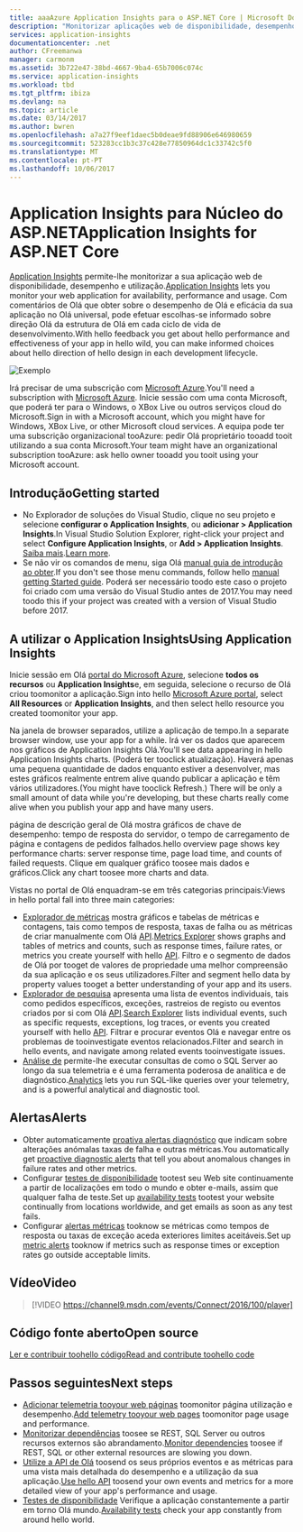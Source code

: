 ```yaml
---
title: aaaAzure Application Insights para o ASP.NET Core | Microsoft Docs
description: "Monitorizar aplicações web de disponibilidade, desempenho e utilização."
services: application-insights
documentationcenter: .net
author: CFreemanwa
manager: carmonm
ms.assetid: 3b722e47-38bd-4667-9ba4-65b7006c074c
ms.service: application-insights
ms.workload: tbd
ms.tgt_pltfrm: ibiza
ms.devlang: na
ms.topic: article
ms.date: 03/14/2017
ms.author: bwren
ms.openlocfilehash: a7a27f9eef1daec5b0deae9fd88906e646980659
ms.sourcegitcommit: 523283cc1b3c37c428e77850964dc1c33742c5f0
ms.translationtype: MT
ms.contentlocale: pt-PT
ms.lasthandoff: 10/06/2017
---
```

# <a name="application-insights-for-aspnet-core"></a><span data-ttu-id="f4da3-103">Application Insights para Núcleo do ASP.NET</span><span class="sxs-lookup"><span data-stu-id="f4da3-103">Application Insights for ASP.NET Core</span></span>
<span data-ttu-id="f4da3-104">[Application Insights](app-insights-overview.md) permite-lhe monitorizar a sua aplicação web de disponibilidade, desempenho e utilização.</span><span class="sxs-lookup"><span data-stu-id="f4da3-104">[Application Insights](app-insights-overview.md) lets you monitor your web application for availability, performance and usage.</span></span> <span data-ttu-id="f4da3-105">Com comentários de Olá que obter sobre o desempenho de Olá e eficácia da sua aplicação no Olá universal, pode efetuar escolhas-se informado sobre direção Olá da estrutura de Olá em cada ciclo de vida de desenvolvimento.</span><span class="sxs-lookup"><span data-stu-id="f4da3-105">With hello feedback you get about hello performance and effectiveness of your app in hello wild, you can make informed choices about hello direction of hello design in each development lifecycle.</span></span>

![Exemplo](./media/app-insights-asp-net-core/sample.png)

<span data-ttu-id="f4da3-107">Irá precisar de uma subscrição com [Microsoft Azure](http://azure.com).</span><span class="sxs-lookup"><span data-stu-id="f4da3-107">You'll need a subscription with [Microsoft Azure](http://azure.com).</span></span> <span data-ttu-id="f4da3-108">Inicie sessão com uma conta Microsoft, que poderá ter para o Windows, o XBox Live ou outros serviços cloud do Microsoft.</span><span class="sxs-lookup"><span data-stu-id="f4da3-108">Sign in with a Microsoft account, which you might have for Windows, XBox Live, or other Microsoft cloud services.</span></span> <span data-ttu-id="f4da3-109">A equipa pode ter uma subscrição organizacional tooAzure: pedir Olá proprietário tooadd tooit utilizando a sua conta Microsoft.</span><span class="sxs-lookup"><span data-stu-id="f4da3-109">Your team might have an organizational subscription tooAzure: ask hello owner tooadd you tooit using your Microsoft account.</span></span>

## <a name="getting-started"></a><span data-ttu-id="f4da3-110">Introdução</span><span class="sxs-lookup"><span data-stu-id="f4da3-110">Getting started</span></span>

* <span data-ttu-id="f4da3-111">No Explorador de soluções do Visual Studio, clique no seu projeto e selecione **configurar o Application Insights**, ou **adicionar > Application Insights**.</span><span class="sxs-lookup"><span data-stu-id="f4da3-111">In Visual Studio Solution Explorer, right-click your project and select **Configure Application Insights**, or **Add > Application Insights**.</span></span> <span data-ttu-id="f4da3-112">[Saiba mais](app-insights-asp-net.md).</span><span class="sxs-lookup"><span data-stu-id="f4da3-112">[Learn more](app-insights-asp-net.md).</span></span>
* <span data-ttu-id="f4da3-113">Se não vir os comandos de menu, siga Olá [manual guia de introdução ao obter](https://github.com/Microsoft/ApplicationInsights-aspnetcore/wiki/Getting-Started).</span><span class="sxs-lookup"><span data-stu-id="f4da3-113">If you don't see those menu commands, follow hello [manual getting Started guide](https://github.com/Microsoft/ApplicationInsights-aspnetcore/wiki/Getting-Started).</span></span> <span data-ttu-id="f4da3-114">Poderá ser necessário toodo este caso o projeto foi criado com uma versão do Visual Studio antes de 2017.</span><span class="sxs-lookup"><span data-stu-id="f4da3-114">You may need toodo this if your project was created with a version of Visual Studio before 2017.</span></span>

## <a name="using-application-insights"></a><span data-ttu-id="f4da3-115">A utilizar o Application Insights</span><span class="sxs-lookup"><span data-stu-id="f4da3-115">Using Application Insights</span></span>
<span data-ttu-id="f4da3-116">Inicie sessão em Olá [portal do Microsoft Azure](https://portal.azure.com), selecione **todos os recursos** ou **Application Insights**e, em seguida, selecione o recurso de Olá criou toomonitor a aplicação.</span><span class="sxs-lookup"><span data-stu-id="f4da3-116">Sign into hello [Microsoft Azure portal](https://portal.azure.com), select **All Resources** or **Application Insights**, and then select hello resource you created toomonitor your app.</span></span>

<span data-ttu-id="f4da3-117">Na janela de browser separados, utilize a aplicação de tempo.</span><span class="sxs-lookup"><span data-stu-id="f4da3-117">In a separate browser window, use your app for a while.</span></span> <span data-ttu-id="f4da3-118">Irá ver os dados que aparecem nos gráficos de Application Insights Olá.</span><span class="sxs-lookup"><span data-stu-id="f4da3-118">You'll see data appearing in hello Application Insights charts.</span></span> <span data-ttu-id="f4da3-119">(Poderá ter tooclick atualização). Haverá apenas uma pequena quantidade de dados enquanto estiver a desenvolver, mas estes gráficos realmente entrem alive quando publicar a aplicação e têm vários utilizadores.</span><span class="sxs-lookup"><span data-stu-id="f4da3-119">(You might have tooclick Refresh.) There will be only a small amount of data while you're developing, but these charts really come alive when you publish your app and have many users.</span></span> 

<span data-ttu-id="f4da3-120">página de descrição geral de Olá mostra gráficos de chave de desempenho: tempo de resposta do servidor, o tempo de carregamento de página e contagens de pedidos falhados.</span><span class="sxs-lookup"><span data-stu-id="f4da3-120">hello overview page shows key performance charts: server response time,  page load time, and counts of failed requests.</span></span> <span data-ttu-id="f4da3-121">Clique em qualquer gráfico toosee mais dados e gráficos.</span><span class="sxs-lookup"><span data-stu-id="f4da3-121">Click any chart toosee more charts and data.</span></span>

<span data-ttu-id="f4da3-122">Vistas no portal de Olá enquadram-se em três categorias principais:</span><span class="sxs-lookup"><span data-stu-id="f4da3-122">Views in hello portal fall into three main categories:</span></span>

* <span data-ttu-id="f4da3-123">[Explorador de métricas](app-insights-metrics-explorer.md) mostra gráficos e tabelas de métricas e contagens, tais como tempos de resposta, taxas de falha ou as métricas de criar manualmente com Olá [API](app-insights-api-custom-events-metrics.md).</span><span class="sxs-lookup"><span data-stu-id="f4da3-123">[Metrics Explorer](app-insights-metrics-explorer.md) shows graphs and tables of metrics and counts, such as response times, failure rates, or metrics you create yourself with hello [API](app-insights-api-custom-events-metrics.md).</span></span> <span data-ttu-id="f4da3-124">Filtro e o segmento de dados de Olá por tooget de valores de propriedade uma melhor compreensão da sua aplicação e os seus utilizadores.</span><span class="sxs-lookup"><span data-stu-id="f4da3-124">Filter and segment hello data by property values tooget a better understanding of your app and its users.</span></span>
* <span data-ttu-id="f4da3-125">[Explorador de pesquisa](app-insights-diagnostic-search.md) apresenta uma lista de eventos individuais, tais como pedidos específicos, exceções, rastreios de registo ou eventos criados por si com Olá [API](app-insights-api-custom-events-metrics.md).</span><span class="sxs-lookup"><span data-stu-id="f4da3-125">[Search Explorer](app-insights-diagnostic-search.md) lists individual events, such as specific requests, exceptions, log traces, or events you created yourself with hello [API](app-insights-api-custom-events-metrics.md).</span></span> <span data-ttu-id="f4da3-126">Filtrar e procurar eventos Olá e navegar entre os problemas de tooinvestigate eventos relacionados.</span><span class="sxs-lookup"><span data-stu-id="f4da3-126">Filter and search in hello events, and navigate among related events tooinvestigate issues.</span></span>
* <span data-ttu-id="f4da3-127">[Análise de](app-insights-analytics.md) permite-lhe executar consultas de como o SQL Server ao longo da sua telemetria e é uma ferramenta poderosa de analítica e de diagnóstico.</span><span class="sxs-lookup"><span data-stu-id="f4da3-127">[Analytics](app-insights-analytics.md) lets you run SQL-like queries over your telemetry, and is a powerful analytical and diagnostic tool.</span></span>

## <a name="alerts"></a><span data-ttu-id="f4da3-128">Alertas</span><span class="sxs-lookup"><span data-stu-id="f4da3-128">Alerts</span></span>
* <span data-ttu-id="f4da3-129">Obter automaticamente [proativa alertas diagnóstico](app-insights-proactive-diagnostics.md) que indicam sobre alterações anómalas taxas de falha e outras métricas.</span><span class="sxs-lookup"><span data-stu-id="f4da3-129">You automatically get [proactive diagnostic alerts](app-insights-proactive-diagnostics.md) that tell you about anomalous changes in failure rates and other metrics.</span></span>
* <span data-ttu-id="f4da3-130">Configurar [testes de disponibilidade](app-insights-monitor-web-app-availability.md) tootest seu Web site continuamente a partir de localizações em todo o mundo e obter e-mails, assim que qualquer falha de teste.</span><span class="sxs-lookup"><span data-stu-id="f4da3-130">Set up [availability tests](app-insights-monitor-web-app-availability.md) tootest your website continually from locations worldwide, and get emails as soon as any test fails.</span></span>
* <span data-ttu-id="f4da3-131">Configurar [alertas métricas](app-insights-monitor-web-app-availability.md) tooknow se métricas como tempos de resposta ou taxas de exceção aceda exteriores limites aceitáveis.</span><span class="sxs-lookup"><span data-stu-id="f4da3-131">Set up [metric alerts](app-insights-monitor-web-app-availability.md) tooknow if metrics such as response times or exception rates go outside acceptable limits.</span></span>

## <a name="video"></a><span data-ttu-id="f4da3-132">Vídeo</span><span class="sxs-lookup"><span data-stu-id="f4da3-132">Video</span></span>

> [!VIDEO https://channel9.msdn.com/events/Connect/2016/100/player] 

## <a name="open-source"></a><span data-ttu-id="f4da3-133">Código fonte aberto</span><span class="sxs-lookup"><span data-stu-id="f4da3-133">Open source</span></span>
[<span data-ttu-id="f4da3-134">Ler e contribuir toohello código</span><span class="sxs-lookup"><span data-stu-id="f4da3-134">Read and contribute toohello code</span></span>](https://github.com/Microsoft/ApplicationInsights-aspnetcore#recent-updates)


## <a name="next-steps"></a><span data-ttu-id="f4da3-135">Passos seguintes</span><span class="sxs-lookup"><span data-stu-id="f4da3-135">Next steps</span></span>
* <span data-ttu-id="f4da3-136">[Adicionar telemetria tooyour web páginas](app-insights-javascript.md) toomonitor página utilização e desempenho.</span><span class="sxs-lookup"><span data-stu-id="f4da3-136">[Add telemetry tooyour web pages](app-insights-javascript.md) toomonitor page usage and performance.</span></span>
* <span data-ttu-id="f4da3-137">[Monitorizar dependências](app-insights-asp-net-dependencies.md) toosee se REST, SQL Server ou outros recursos externos são abrandamento.</span><span class="sxs-lookup"><span data-stu-id="f4da3-137">[Monitor dependencies](app-insights-asp-net-dependencies.md) toosee if REST, SQL or other external resources are slowing you down.</span></span>
* <span data-ttu-id="f4da3-138">[Utilize a API de Olá](app-insights-api-custom-events-metrics.md) toosend os seus próprios eventos e as métricas para uma vista mais detalhada do desempenho e a utilização da sua aplicação.</span><span class="sxs-lookup"><span data-stu-id="f4da3-138">[Use hello API](app-insights-api-custom-events-metrics.md) toosend your own events and metrics for a more detailed view of your app's performance and usage.</span></span>
* <span data-ttu-id="f4da3-139">[Testes de disponibilidade](app-insights-monitor-web-app-availability.md) Verifique a aplicação constantemente a partir em torno Olá mundo.</span><span class="sxs-lookup"><span data-stu-id="f4da3-139">[Availability tests](app-insights-monitor-web-app-availability.md) check your app constantly from around hello world.</span></span> 


